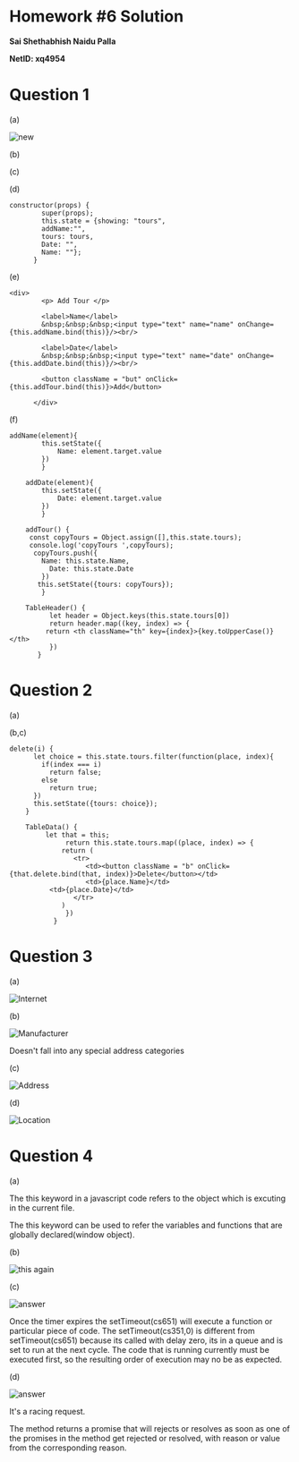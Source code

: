 # Homework #6 Solution

**Sai Shethabhish Naidu Palla**

**NetID: xq4954**

# Question 1

(a)

![new](images/8.png)

(b)

(c)

(d)

	constructor(props) {
			super(props);
			this.state = {showing: "tours",
			addName:"",
			tours: tours,
			Date: "",
			Name: ""};
		  }


(e)

	<div>
	        <p> Add Tour </p>

	        <label>Name</label>
	        &nbsp;&nbsp;&nbsp;<input type="text" name="name" onChange= {this.addName.bind(this)}/><br/>

	        <label>Date</label>
	        &nbsp;&nbsp;&nbsp;<input type="text" name="date" onChange= {this.addDate.bind(this)}/><br/>
	        
	        <button className = "but" onClick={this.addTour.bind(this)}>Add</button>

	      </div>

(f)

	addName(element){
			this.setState({
			    Name: element.target.value
			})
		    }
		   
		addDate(element){
			this.setState({
			    Date: element.target.value
			})
		    }

		addTour() {
		 const copyTours = Object.assign([],this.state.tours);
		 console.log('copyTours ',copyTours);
		  copyTours.push({
			Name: this.state.Name,
			  Date: this.state.Date
			})
		   this.setState({tours: copyTours});
		    } 

		TableHeader() {
		      let header = Object.keys(this.state.tours[0])
		      return header.map((key, index) => {
			 return <th className="th" key={index}>{key.toUpperCase()}</th>
		      })
		   }


# Question 2

(a)

(b,c)

	delete(i) {
		  let choice = this.state.tours.filter(function(place, index){
		    if(index === i)
		      return false;
		    else
		      return true;
		  })
		  this.setState({tours: choice});
		}

		TableData() {
			 let that = this;  
			      return this.state.tours.map((place, index) => {
				 return (
				    <tr>
				       <td><button className = "b" onClick={that.delete.bind(that, index)}>Delete</button></td>
				       <td>{place.Name}</td>
			  <td>{place.Date}</td>
				    </tr>
				 )
			      })
			   }

# Question 3

(a) 

![Internet](images/1.png)

(b)

![Manufacturer](images/2.PNG)

Doesn't fall into any special address categories

(c)

![Address](images/3.PNG)

(d)

![Location](images/4.PNG)

# Question 4

(a) 

The this keyword in a javascript code refers to the object which is excuting in the current file.

The this keyword can be used to refer the variables and functions that are globally declared(window object).

(b)

![this again](images/5.PNG)

(c)

![answer](images/6.PNG)

Once the timer expires the setTimeout(cs651) will execute a function or particular piece of code.
The setTimeout(cs351,0) is different from setTimeout(cs651) because its called with delay zero, its in a queue and is set to run at the next cycle. The code that is running currently must be executed first, so the resulting order of execution may no be as expected.

(d)

![answer](images/7.PNG)

It's a racing request.

The method returns a promise that will rejects or resolves as soon as one of the promises in the method get rejected or resolved, with reason or value from the corresponding reason.
